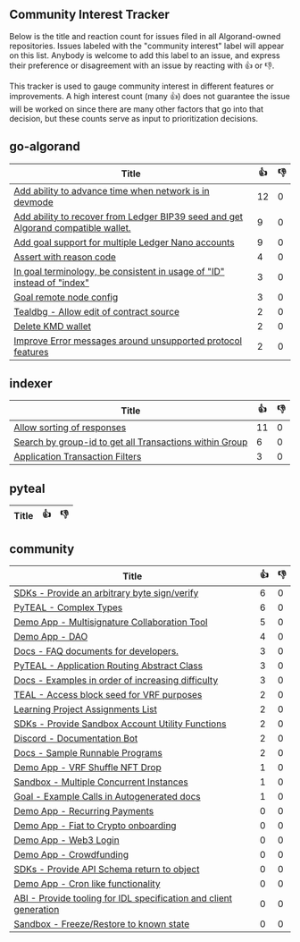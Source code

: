 
Community Interest Tracker
----------------------

Below is the title and reaction count for issues filed in all Algorand-owned repositories. Issues labeled with the "community interest" label will appear on this list. Anybody is welcome to add this label to an issue, and express their preference or disagreement with an issue by reacting with :+1: or :-1:.

This tracker is used to gauge community interest in different features or improvements. A high interest count (many :+1:) does not guarantee the issue will be worked on since there are many other factors that go into that decision, but these counts serve as input to prioritization decisions.

## go-algorand
| Title | :+1: | :-1: |
| ----- | -- | ---- |
| [Add ability to advance time when network is in devmode](https://github.com/algorand/go-algorand/issues/3192) | 12 | 0 |
| [Add ability to recover from Ledger BIP39 seed and get Algorand compatible wallet.](https://github.com/algorand/go-algorand/issues/2124) | 9 | 0 |
| [Add goal support for multiple Ledger Nano accounts ](https://github.com/algorand/go-algorand/issues/1930) | 9 | 0 |
| [Assert with reason code](https://github.com/algorand/go-algorand/issues/3013) | 4 | 0 |
| [In goal terminology, be consistent in usage of "ID" instead of "index" ](https://github.com/algorand/go-algorand/issues/3671) | 3 | 0 |
| [Goal remote node config](https://github.com/algorand/go-algorand/issues/2904) | 3 | 0 |
| [Tealdbg - Allow edit of contract source](https://github.com/algorand/go-algorand/issues/3302) | 2 | 0 |
| [Delete KMD wallet](https://github.com/algorand/go-algorand/issues/3249) | 2 | 0 |
| [Improve Error messages around unsupported protocol features](https://github.com/algorand/go-algorand/issues/2186) | 2 | 0 |

## indexer
| Title | :+1: | :-1: |
| ----- | -- | ---- |
| [Allow sorting of responses](https://github.com/algorand/indexer/issues/389) | 11 | 0 |
| [Search by group-id to get all Transactions within Group](https://github.com/algorand/indexer/issues/135) | 6 | 0 |
| [Application Transaction Filters](https://github.com/algorand/indexer/issues/809) | 3 | 0 |

## pyteal
| Title | :+1: | :-1: |
| ----- | -- | ---- |

## community
| Title | :+1: | :-1: |
| ----- | -- | ---- |
| [SDKs - Provide an arbitrary byte sign/verify](https://github.com/algorand-devrel/community/issues/10) | 6 | 0 |
| [PyTEAL - Complex Types](https://github.com/algorand-devrel/community/issues/7) | 6 | 0 |
| [Demo App - Multisignature Collaboration Tool](https://github.com/algorand-devrel/community/issues/14) | 5 | 0 |
| [Demo App - DAO](https://github.com/algorand-devrel/community/issues/16) | 4 | 0 |
| [Docs - FAQ documents for developers. ](https://github.com/algorand-devrel/community/issues/28) | 3 | 0 |
| [PyTEAL - Application Routing Abstract Class](https://github.com/algorand-devrel/community/issues/8) | 3 | 0 |
| [Docs - Examples in order of increasing difficulty](https://github.com/algorand-devrel/community/issues/5) | 3 | 0 |
| [TEAL - Access block seed for VRF purposes](https://github.com/algorand-devrel/community/issues/27) | 2 | 0 |
| [Learning Project Assignments List](https://github.com/algorand-devrel/community/issues/21) | 2 | 0 |
| [SDKs - Provide Sandbox Account Utility Functions](https://github.com/algorand-devrel/community/issues/20) | 2 | 0 |
| [Discord - Documentation Bot](https://github.com/algorand-devrel/community/issues/13) | 2 | 0 |
| [Docs - Sample Runnable Programs](https://github.com/algorand-devrel/community/issues/6) | 2 | 0 |
| [Demo App -  VRF Shuffle NFT Drop](https://github.com/algorand-devrel/community/issues/24) | 1 | 0 |
| [Sandbox - Multiple Concurrent Instances](https://github.com/algorand-devrel/community/issues/4) | 1 | 0 |
| [Goal - Example Calls in Autogenerated docs](https://github.com/algorand-devrel/community/issues/1) | 1 | 0 |
| [Demo App - Recurring Payments](https://github.com/algorand-devrel/community/issues/26) | 0 | 0 |
| [Demo App - Fiat to Crypto onboarding](https://github.com/algorand-devrel/community/issues/25) | 0 | 0 |
| [Demo App - Web3 Login](https://github.com/algorand-devrel/community/issues/23) | 0 | 0 |
| [Demo App - Crowdfunding](https://github.com/algorand-devrel/community/issues/22) | 0 | 0 |
| [SDKs - Provide API Schema return to object ](https://github.com/algorand-devrel/community/issues/19) | 0 | 0 |
| [Demo App - Cron like functionality](https://github.com/algorand-devrel/community/issues/15) | 0 | 0 |
| [ABI - Provide tooling for IDL specification and client generation](https://github.com/algorand-devrel/community/issues/11) | 0 | 0 |
| [Sandbox - Freeze/Restore to known state](https://github.com/algorand-devrel/community/issues/3) | 0 | 0 |
